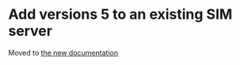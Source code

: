 Add versions 5 to an existing SIM server
========================================

Moved to [the new documentation](https://documentation.simplicite.io/versions/add-to-sim/v5)